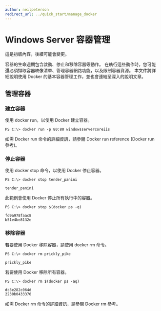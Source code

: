 ```yaml
---
author: neilpeterson
redirect_url: ../quick_start/manage_docker
---
```


# Windows Server 容器管理

<g id="1" ctype="x-strong">這是初版內容，後續可能會變更。</g>

容器的生命週期包含啟動、停止和移除容器等動作。 在執行這些動作時，您可能還必須擷取容器映像清單、管理容器網路功能，以及限制容器資源。 本文件將詳細說明使用 Docker 的基本容器管理工作，並也會連結至深入的說明文章。

## 管理容器

### 建立容器

使用 <g id="2" ctype="x-code">docker run</g>，以使用 Docker 建立容器。

```none
PS C:\> docker run -p 80:80 windowsservercoreiis
```

如需 Docker <g id="2" ctype="x-code">run</g> 命令的詳細資訊，請參閱 <g id="4CapsExtId1" ctype="x-link"><g id="4CapsExtId2" ctype="x-linkText">Docker run reference</g><g id="4CapsExtId3" ctype="x-title"></g></g> (Docker run 參考)。

### 停止容器

使用 <g id="2" ctype="x-code">docker stop</g> 命令，以使用 Docker 停止容器。

```none
PS C:\> docker stop tender_panini

tender_panini
```

此範例會使用 Docker 停止所有執行中的容器。

```none
PS C:\> docker stop $(docker ps -q)

fd9a978faac8
b51e4be8132e
```

### 移除容器

若要使用 Docker 移除容器，請使用 <g id="2" ctype="x-code">docker rm</g> 命令。

```none
PS C:\> docker rm prickly_pike

prickly_pike
```

若要使用 Docker 移除所有容器。

```none
PS C:\> docker rm $(docker ps -aq)

dc3e282c064d
2230b0433370
```

如需 Docker rm 命令的詳細資訊，請參閱 <g id="2CapsExtId1" ctype="x-link"><g id="2CapsExtId2" ctype="x-linkText">Docker rm 參考</g><g id="2CapsExtId3" ctype="x-title"></g></g>。






<!--HONumber=Apr16_HO5-->


